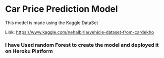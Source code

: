 # Car Price Prediction Model
This model is made using the Kaggle DataSet

Link: https://www.kaggle.com/nehalbirla/vehicle-dataset-from-cardekho

### I have Used random Forest to create the model and deployed it on Heroku Platform